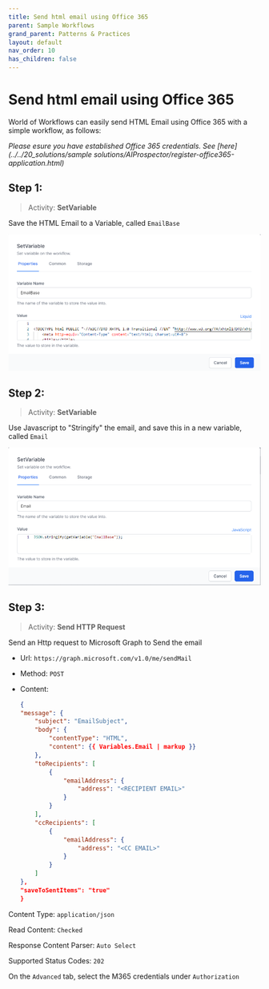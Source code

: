 ```yaml
---
title: Send html email using Office 365
parent: Sample Workflows
grand_parent: Patterns & Practices
layout: default
nav_order: 10
has_children: false
---
```


# Send html email using Office 365

World of Workflows can easily send HTML Email using Office 365 with a simple workflow, as follows:

*Please esure you have established Office 365 credentials. See [here](../../20_solutions/sample solutions/AIProspector/register-office365-application.html)*

## Step 1:
> Activity: **SetVariable**

Save the HTML Email to a Variable, called ```EmailBase```

![](2023-03-09-08-37-55.png)

## Step 2:
> Activity: **SetVariable**

Use Javascript to "Stringify" the email, and save this in a new variable, called ```Email```

![](2023-03-09-08-38-55.png)

## Step 3:
> Activity: **Send HTTP Request**

Send an Http request to Microsoft Graph to Send the email

- Url: ```https://graph.microsoft.com/v1.0/me/sendMail```
- Method: ```POST```
- Content:

    ```json
    {
    "message": {
        "subject": "EmailSubject",
        "body": {
            "contentType": "HTML",
            "content": {{ Variables.Email | markup }}
        },
        "toRecipients": [
            {
                "emailAddress": {
                    "address": "<RECIPIENT EMAIL>"
                }
            }
        ],
        "ccRecipients": [
            {
                "emailAddress": {
                    "address": "<CC EMAIL>"
                }
            }
        ]
    },
    "saveToSentItems": "true"
    }
    ```

Content Type: ```application/json```

Read Content: ```Checked```

Response Content Parser: ```Auto Select```

Supported Status Codes: ```202```

On the ```Advanced``` tab, select the M365 credentials under ```Authorization```
